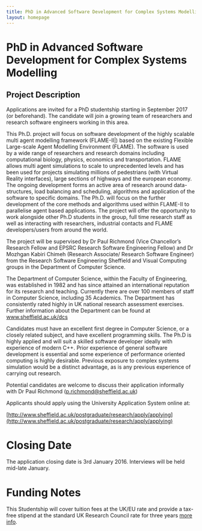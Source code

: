 ```yaml
---
title: PhD in Advanced Software Development for Complex Systems Modelling 
layout: homepage
---
```


# PhD in Advanced Software Development for Complex Systems Modelling 

## Project Description
Applications are invited for a PhD studentship starting in September 2017 (or beforehand). The candidate will join a growing team of researchers and research software engineers working in this area. 

This Ph.D. project will focus on software development of the highly scalable multi agent modelling framework (FLAME-II|) based on the existing Flexible Large-scale Agent Modelling Environment (FLAME). The software is used by a wide range of researchers and research domains including computational biology, physics, economics and transportation. FLAME allows multi agent simulations to scale to unprecedented levels and has been used for projects simulating millions of pedestrians (with Virtual Reality interfaces), large sections of highways and the european economy. The ongoing development forms an active area of research around data-structures, load balancing and scheduling, algorithms and application of the software to specific domains. The Ph.D. will focus on the further development of the core methods and algorithms used within FLAME-II to parallelise agent based applications.  The project will offer the opportunity to work alongside other Ph.D students in the group, full time research staff as well as interacting with researchers, industrial contacts and FLAME developers/users from around the world. 

The project will be supervised by Dr Paul Richmond (Vice Chancellor’s Research Fellow and EPSRC Research Software Engineering Fellow) and Dr Mozhgan Kabiri Chimeh (Research Associate/ Research Software Engineer) from the Research Software Engineering Sheffield and Visual Computing groups in the Department of Computer Science. 

The Department of Computer Science, within the Faculty of Engineering, was established in 1982 and has since attained an international reputation for its research and teaching. Currently there are over 100 members of staff in Computer Science, including 35 Academics. The Department has consistently rated highly in UK national research assessment exercises. Further information about the Department can be found at www.sheffield.ac.uk/dcs 

Candidates must have an excellent first degree in Computer Science, or a closely related subject, and have excellent programming skills. The Ph.D is highly applied and will suit a skilled software developer ideally with experience of modern C++. Prior experience of general software development is essential and some experience of performance oriented computing is highly desirable. Previous exposure to complex systems simulation would be a distinct advantage, as is any previous experience of carrying out research. 

Potential candidates are welcome to discuss their application informally with Dr Paul Richmond (p.richmond@sheffield.ac.uk) 

Applicants should apply using the University Application System online at:

[http://www.sheffield.ac.uk/postgraduate/research/apply/applying](http://www.sheffield.ac.uk/postgraduate/research/apply/applying) 

# Closing Date

The application closing date is 3rd January 2016. Interviews will be held mid-late January.

# Funding Notes
This Studentship will cover tuition fees at the UK/EU rate and provide a tax-free stipend at the standard UK Research Council rate for three years [more info](https://www.sheffield.ac.uk/postgraduate/research/scholarships/epsrc). 



